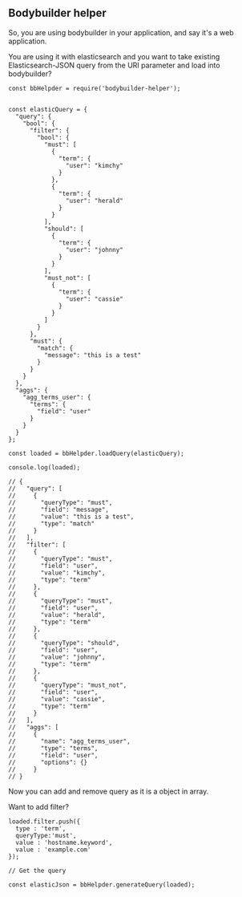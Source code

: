 

## Bodybuilder helper ##

So, you are using bodybuilder in your application, and say it's a web application.

You are using it with elasticsearch and you want to take existing Elasticsearch-JSON query from the URI parameter and load into bodybuilder?

```
const bbHelpder = require('bodybuilder-helper');


const elasticQuery = {
  "query": {
    "bool": {
      "filter": {
        "bool": {
          "must": [
            {
              "term": {
                "user": "kimchy"
              }
            },
            {
              "term": {
                "user": "herald"
              }
            }
          ],
          "should": [
            {
              "term": {
                "user": "johnny"
              }
            }
          ],
          "must_not": [
            {
              "term": {
                "user": "cassie"
              }
            }
          ]
        }
      },
      "must": {
        "match": {
          "message": "this is a test"
        }
      }
    }
  },
  "aggs": {
    "agg_terms_user": {
      "terms": {
        "field": "user"
      }
    }
  }
};

const loaded = bbHelpder.loadQuery(elasticQuery);

console.log(loaded);

// {
//   "query": [
//     {
//       "queryType": "must",
//       "field": "message",
//       "value": "this is a test",
//       "type": "match"
//     }
//   ],
//   "filter": [
//     {
//       "queryType": "must",
//       "field": "user",
//       "value": "kimchy",
//       "type": "term"
//     },
//     {
//       "queryType": "must",
//       "field": "user",
//       "value": "herald",
//       "type": "term"
//     },
//     {
//       "queryType": "should",
//       "field": "user",
//       "value": "johnny",
//       "type": "term"
//     },
//     {
//       "queryType": "must_not",
//       "field": "user",
//       "value": "cassie",
//       "type": "term"
//     }
//   ],
//   "aggs": [
//     {
//       "name": "agg_terms_user",
//       "type": "terms",
//       "field": "user",
//       "options": {}
//     }
// }  

```

Now you can add and remove query as it is a object in array.

Want to add filter?

```
loaded.filter.push({
  type : 'term',
  queryType:'must',
  value : 'hostname.keyword',
  value : 'example.com'
});

// Get the query

const elasticJson = bbHelpder.generateQuery(loaded);


```
